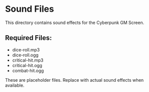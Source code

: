# Sound Files

This directory contains sound effects for the Cyberpunk GM Screen.

## Required Files:
- dice-roll.mp3
- dice-roll.ogg
- critical-hit.mp3
- critical-hit.ogg
- combat-hit.ogg

These are placeholder files. Replace with actual sound effects when available.